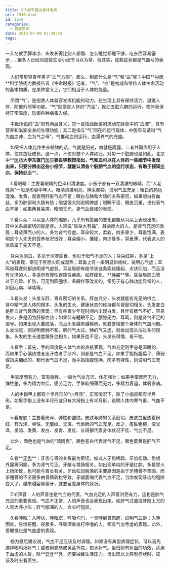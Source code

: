 ```yaml
---
title: 8个细节看出身体毛病
url: 1510.html
id: 1510
categories:
  - 健康常识
date: 2013-07-09 01:39:48
tags:
---
```


一入冬就手脚冰凉、头发长得比别人都慢、怎么睡觉都睡不够，吃东西容易塞牙……很多人已经对这些生活小细节习以为常，但其实，这些症状都是气血亏的表现。

    人们常形容青年男子“血气方刚”。那么，到底什么是“气”和“血”呢？中国**[中医](http://www.pharmnet.com.cn/tcm/ "中医")**科学院杨力教授告诉《生命时报》记者，“气”、“血”是构成和维持人体生命活动的基本物质。在某种意义上，它们相当于人体的能量。

    所谓“气”，是指使人体器官发挥机能的动力，在生理上具有保持活力、温暖人体、防御外邪等功能。“气”就像是人体的“汽油”，推动五脏六腑的运行，使体表保持正常温度，防御各种病毒入侵。

    中医所说的“血”则有两层含义，其一是指西医讲的流动在脉管中的“血液”，具有营养和滋润全身的生理功能；其二是指与“气”同在的运行载体，中医有句话叫“气为血之帅，血为气之母”，气推动血的运行，血濡养气的充盛。

    如果把人体比作生长植物的话，气就是阳光，血就是雨露，二者共同作用于人体，使其茁壮成长。这一点，不仅对整个人体如此，对每一个脏腑也是如此。北京中**[医药](http://www.pharmnet.com.cn/ "医药")**大学东直门**[医院](http://www.pharmnet.com.cn/search/template/yljg_index.htm "医院")**姜良铎教授指出，气和血可以在人体的一些细节中发现出来，只要分辨出这些小细节，就能认清各个脏腑气血的运行状态，有助于预知**[疾病](http://www.pharmnet.com.cn/health/jbxx/ "疾病")**、保持**[健康](http://www.pharmnet.com.cn/health/ "健康")**。

    1.看眼睛：主要看眼睛的色泽和清澈度。小孩子都有一双清澈的眼睛，而“人老珠黄”一般是形容中年人。眼睛清澈明亮、神采奕奕，说明气血充足；眼白的颜色混浊、发黄，就表明肝脏气血不足；眼白与肺和大肠的关系密切，如果眼白有血丝，多为肺部和大肠有热；眼袋很大则说明脾虚；眼睛干涩、眼皮沉重，也代表气血不足；如果两目呆滞，晦暗无光，是气血衰竭的表现。

    2.看耳朵：耳朵是人体的缩影，几乎所有脏器的变化都能从耳朵上表现出来，其中关系最密切的就是肾。人常说“耳朵大有福”，耳朵厚大的人，是肾气充足的表现；耳朵薄而小的人，多为肾气亏虚。耳朵较大，柔软，肉多骨少，耳垂饱满，表明这个人先天的营养状况很好；耳朵偏小，僵硬，肉少骨多，耳垂薄，代表这人的体质属于先天不足。

    耳朵色淡白，多见于风寒感冒，也见于阳气不足的人；耳朵红肿，多是“上火”的表现，常见于肝胆火旺或湿热；耳垂上有一条明显斜线纹，说明心气虚；耳鸣和耳聋则都说明肾气虚弱。耳朵局部有结节状或条索状隆起、点状凹陷，而且没有光泽的人，多提示有慢性器质性疾病，如肝硬化、**[肿瘤](http://www.pharmnet.com.cn/tcm/nbzz/tumour/ "肿瘤")**等。耳朵局部血管过于充盈、扩张，可见到圆圈状、条段样等改变的，常见于有心肺功能异常的人，如冠心病、哮喘等。

    3.看头发：头发与肝、肾有密切的关系。肝血充分，头发就能有充足的供血；肾中精气是人体的根本，头发的生长、健康状态的维持都与肾密切相关。头发变白是肝血肾气衰落的表现；但有些青少年短时间内出现白发，且伴有脾气不好、容易发火，多是因为肝郁血热；如果伴有睡眠不足、腰膝无力、耳鸣，则是肾气不足的信号。如果出现大量脱落，而且头发越来越稀疏，就要警惕整个身体的气血问题。头发油腻，则说明脾肺不和，脾的气太过，肺的气又虚，就会出现头油过多的现象。头发的生长速度跟肝血相关，如果肝血不足，头发长得慢、易干枯。

    4.看手：首先，手的温度是人体气血的直接表现。气血充足则手总是温暖的，而如果手心偏热或者出汗或者手冰冷，则都是气血不足。如果手指指腹扁平、薄弱或指尖细细的，都代表气血不足，而手指指腹饱满，肉多有弹性，则说明气血充足。

    手掌厚而有力，富有弹性，一般为气血充沛，体质强壮；如果手掌厚而无力，弹性差，多为精力欠佳，疲劳乏力。手掌软细薄而无力，多精力衰退，体弱多病。

    人的手指甲上都有个半月形的“小月亮”，正常情况下，除了小指应都有半月形。如果手指上没有半月形或只有大拇指上有半月形，说明人体内寒气重、气血不足。

    5.看皮肤：主要看光泽、弹性和皱纹。皮肤与肺的关系密切，皮肤白里透着粉红，有光泽、弹性、无皱纹、无斑，代表肺的气血充足。反之，皮肤粗糙，没光泽，发暗、发黄、发白、发青、发红、长斑都代表身体状况不佳、气血不足。

    此外，面色也是气血的“晴雨表”。面色苍白代表肾气不足，面色萎黄是肝气不足。

    6.看**[牙齿](http://www.pharmnet.com.cn/health/zt/proteeth/ "牙齿")**：牙齿与肾的关系最为密切，如成人牙齿稀疏、牙齿松动、齿根外露等问题，多为肾气亏乏。牙龈与胃肠相关。如出现单纯的牙龈红肿，多是胃火上扬所致，也可能与胃炎有关。牙齿松动脱落的主要原因是由于牙槽骨不坚固，而牙槽骨的不坚固多由骨质疏松导致。牙龈萎缩代表气血不足，当你发现牙齿的缝隙变大了，越来越容易塞牙，就要留意身体的状况。

    7.听声音：人的声音也是气血的代表。气血充足的人声音洪亮有力，这也是肺气充足的重要表现。气血不正常，人的声音也会表现出来。如肝气过盛或肝阳上亢的人常大呼小叫；肝气郁滞的人，会长吁短叹。

    8.看睡眠：入睡快、睡眠沉，呼吸均匀，一觉睡到自然醒，说明气血足；入睡困难，易惊易醒、夜尿多，呼吸深重或打呼噜的人，都有气血亏虚的表现。此外，爱睡觉也是气血虚的表现。

    杨力最后建议说，气血不足应该及时调理。如果没有典型病理症状，可以首先选择喝鸡汤补气；或者用党参或黄芪15克，煎水补气。当归则有补血的功效，适用于血虚的人群。除**[饮食](http://www.pharmnet.com.cn/health/ysjk/ "饮食")**外，还要减缓生活压力。当出现以上典型症状时，应该及时去看医生。